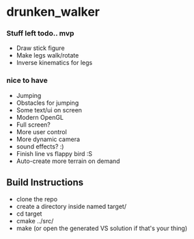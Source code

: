# drunken_walker

### Stuff left todo.. mvp

* Draw stick figure
* Make legs walk/rotate
* Inverse kinematics for legs


### nice to have
 * Jumping
 * Obstacles for jumping
 * Some text/ui on screen
 * Modern OpenGL
 * Full screen?
 * More user control
 * More dynamic camera
 * sound effects? :)
 * Finish line vs flappy bird :S
 * Auto-create more terrain on demand


## Build Instructions

* clone the repo
* create a directory inside named target/ 
* cd target
* cmake ../src/
* make (or open the generated VS solution if that's your thing)
